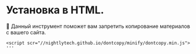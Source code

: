 # Установка в HTML.
💾 Данный инструмент поможет вам запретить копирование материалов с вашего сайта.
```shell
<script scr="//nightlytech.github.io/dontcopy/minify/dontcopy.min.js">
'''
